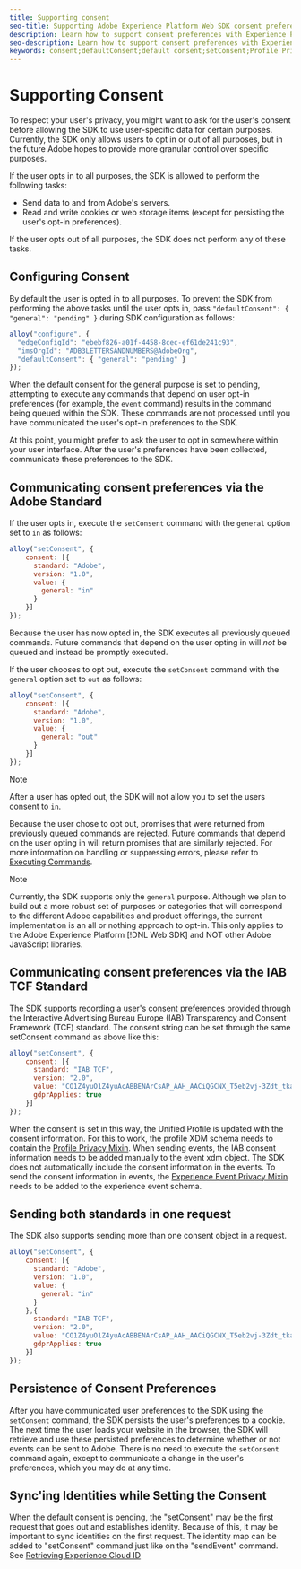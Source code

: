 ```yaml
---
title: Supporting consent
seo-title: Supporting Adobe Experience Platform Web SDK consent preference
description: Learn how to support consent preferences with Experience Platform Web SDK
seo-description: Learn how to support consent preferences with Experience Platform Web SDK
keywords: consent;defaultConsent;default consent;setConsent;Profile Privacy Mixin;Experience Event Privacy Mixin;Privacy Mixin;
---
```


# Supporting Consent

To respect your user's privacy, you might want to ask for the user's consent before allowing the SDK to use user-specific data for certain purposes. Currently, the SDK only allows users to opt in or out of all purposes, but in the future Adobe hopes to provide more granular control over specific purposes.

If the user opts in to all purposes, the SDK is allowed to perform the following tasks:

* Send data to and from Adobe's servers.
* Read and write cookies or web storage items (except for persisting the user's opt-in preferences).

If the user opts out of all purposes, the SDK does not perform any of these tasks.

## Configuring Consent

By default the user is opted in to all purposes. To prevent the SDK from performing the above tasks until the user opts in, pass `"defaultConsent": { "general": "pending" }` during SDK configuration as follows:

```javascript
alloy("configure", {
  "edgeConfigId": "ebebf826-a01f-4458-8cec-ef61de241c93",
  "imsOrgId": "ADB3LETTERSANDNUMBERS@AdobeOrg",
  "defaultConsent": { "general": "pending" }
});
```

When the default consent for the general purpose is set to pending, attempting to execute any commands that depend on user opt-in preferences (for example, the `event` command) results in the command being queued within the SDK. These commands are not processed until you have communicated the user's opt-in preferences to the SDK.

At this point, you might prefer to ask the user to opt in somewhere within your user interface. After the user's preferences have been collected, communicate these preferences to the SDK.

## Communicating consent preferences via the Adobe Standard

If the user opts in, execute the `setConsent` command with the `general` option set to `in` as follows:

```javascript
alloy("setConsent", {
    consent: [{
      standard: "Adobe",
      version: "1.0",
      value: {
        general: "in"
      }
    }]
});
```

Because the user has now opted in, the SDK executes all previously queued commands. Future commands that depend on the user opting in will _not_ be queued and instead be promptly executed.

If the user chooses to opt out, execute the `setConsent` command with the `general` option set to `out` as follows:

```javascript
alloy("setConsent", {
    consent: [{
      standard: "Adobe",
      version: "1.0",
      value: {
        general: "out"
      }
    }]
});
```

>[!NOTE]
>
>After a user has opted out, the SDK will not allow you to set the users consent to `in`.

Because the user chose to opt out, promises that were returned from previously queued commands are rejected. Future commands that depend on the user opting in will return promises that are similarly rejected. For more information on handling or suppressing errors, please refer to [Executing Commands](executing-commands.md).

>[!NOTE]
>
>Currently, the SDK supports only the `general` purpose. Although we plan to build out a more robust set of purposes or categories that will correspond to the different Adobe capabilities and product offerings, the current implementation is an all or nothing approach to opt-in.  This only applies to the Adobe Experience Platform [!DNL Web SDK] and NOT other Adobe JavaScript libraries.

## Communicating consent preferences via the IAB TCF Standard

The SDK supports recording a user's consent preferences provided through the Interactive Advertising Bureau Europe (IAB) Transparency and Consent Framework (TCF) standard. The consent string can be set through the same setConsent command as above like this:

```javascript
alloy("setConsent", {
    consent: [{
      standard: "IAB TCF",
      version: "2.0",
      value: "CO1Z4yuO1Z4yuAcABBENArCsAP_AAH_AACiQGCNX_T5eb2vj-3Zdt_tkaYwf55y3o-wzhhaIse8NwIeH7BoGP2MwvBX4JiQCGBAkkiKBAQdtHGhcCQABgIhRiTKMYk2MjzNKJLJAilsbe0NYCD9mnsHT3ZCY70--u__7P3fAwQgkwVLwCRIWwgJJs0ohTABCOICpBwCUEIQEClhoACAnYFAR6gAAAIDAACAAAAEEEBAIABAAAkIgAAAEBAKACIBAACAEaAhAARIEAsAJEgCAAVA0JACKIIQBCDgwCjlACAoAAAAA.YAAAAAAAAAAA",
      gdprApplies: true
    }]
});
```

When the consent is set in this way, the Unified Profile is updated with the consent information. For this to work, the profile XDM schema needs to contain the [Profile Privacy Mixin](https://github.com/adobe/xdm/blob/master/docs/reference/context/profile-privacy.schema.md). When sending events, the IAB consent information needs to be added manually to the event xdm object. The SDK does not automatically include the consent information in the events. To send the consent information in events, the [Experience Event Privacy Mixin](https://github.com/adobe/xdm/blob/master/docs/reference/context/experienceevent-privacy.schema.md) needs to be added to the experience event schema.

## Sending both standards in one request

The SDK also supports sending more than one consent object in a request.

```javascript
alloy("setConsent", {
    consent: [{
      standard: "Adobe",
      version: "1.0",
      value: {
        general: "in"
      }
    },{
      standard: "IAB TCF",
      version: "2.0",
      value: "CO1Z4yuO1Z4yuAcABBENArCsAP_AAH_AACiQGCNX_T5eb2vj-3Zdt_tkaYwf55y3o-wzhhaIse8NwIeH7BoGP2MwvBX4JiQCGBAkkiKBAQdtHGhcCQABgIhRiTKMYk2MjzNKJLJAilsbe0NYCD9mnsHT3ZCY70--u__7P3fAwQgkwVLwCRIWwgJJs0ohTABCOICpBwCUEIQEClhoACAnYFAR6gAAAIDAACAAAAEEEBAIABAAAkIgAAAEBAKACIBAACAEaAhAARIEAsAJEgCAAVA0JACKIIQBCDgwCjlACAoAAAAA.YAAAAAAAAAAA",
      gdprApplies: true
    }]
});
```

## Persistence of Consent Preferences

After you have communicated user preferences to the SDK using the `setConsent` command, the SDK persists the user's preferences to a cookie. The next time the user loads your website in the browser, the SDK will retrieve and use these persisted preferences to determine whether or not events can be sent to Adobe. There is no need to execute the `setConsent` command again, except to communicate a change in the user's preferences, which you may do at any time.

## Sync'ing Identities while Setting the Consent

When the default consent is pending, the "setConsent" may be the first request that goes out and establishes identity. Because of this, it may be important to sync identities on the first request. The identity map can be added to "setConsent" command just like on the "sendEvent" command. See [Retrieving Experience Cloud ID](./identity.md)

